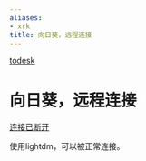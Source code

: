 ```yaml
---
aliases:
- xrk
title: 向日葵，远程连接
---
```


[todesk](todesk.md)

# 向日葵，远程连接

[连接已断开](向日葵，远程连接/连接已断开%2008134432244b49f2afc23210e3ca1cb9.md)

使用lightdm，可以被正常连接。